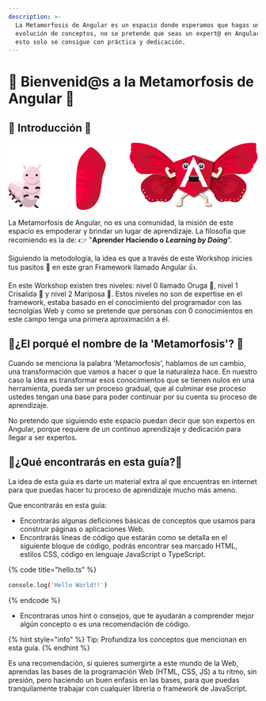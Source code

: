 ```yaml
---
description: >-
  La Metamorfosis de Angular es un espacio donde esperamos que hagas una
  evolución de conceptos, no se pretende que seas un expert@ en Angular, porque
  esto solo se consigue con práctica y dedicación.
---
```


# 🦋 Bienvenid@s a la Metamorfosis de Angular 🦋

## 🌟 Introducción 🌟

![](.gitbook/assets/ciclo-mariposa2.png)

La Metamorfosis de Angular, no es una comunidad, la misión de este espacio es empoderar y brindar un lugar de aprendizaje. La filosofia que recomiendo es la de: 👉  "**Aprender Haciendo o** _**Learning by Doing**_".  

Siguiendo la metodología, la idea es que a través de este Workshop inicies tus pasitos 🦶 en este gran Framework llamado Angular 👍.

En este Workshop existen tres niveles: nivel 0 llamado Oruga 🐛, nivel 1 Crisalida 🐚 y nivel 2 Mariposa 🦋. Estos niveles no son de expertise en el framework, estaba basado en el conocimiento del programador con las tecnolgías Web y como se pretende que personas con 0 conocimientos en este campo tenga una primera aproximación a él.

## 🐛¿El porqué el nombre de la 'Metamorfosis'? 🐛

Cuando se menciona la palabra 'Metamorfosis', hablamos de un cambio, una transformación que vamos a hacer o que la naturaleza hace. En nuestro caso la idea es transformar esos conocimientos que se tienen nulos en una herramienta, pueda ser un proceso gradual, que al culminar ese proceso ustedes tengan una base para poder continuar por su cuenta su proceso de aprendizaje.

No pretendo que siguiendo este espacio puedan decir que son expertos en Angular, porque requiere de un continuo aprendizaje y dedicación para llegar a ser expertos.

## 🌟¿Qué encontrarás en esta guía?🌟

La idea de esta guia es darte un material extra al que encuentras en internet para que puedas hacer tu proceso de aprendizaje mucho más ameno.

Que encontrarás en esta guía:

* Encontrarás algunas deficiones básicas de conceptos que usamos para construir páginas o aplicaciones Web.
* Encontrarás líneas de código que estarán como se detalla en el siguiente bloque de código, podrás encontrar sea marcado HTML, estilos CSS, código en lenguaje JavaScript o TypeScript.

{% code title="hello.ts" %}
```bash
console.log('Hello World!!')
```
{% endcode %}



* Encontraras unos hint o consejos, que te ayudarán a comprender mejor algún concepto o es una recomendación de código.

{% hint style="info" %}
 Tip: Profundiza los conceptos que mencionan en esta guía.
{% endhint %}

Es una recomendación, si quieres sumergirte a este mundo de la Web, aprendas las bases de la programación Web \(HTML, CSS, JS\) a tu ritmo, sin presión, pero haciendo un buen enfasis en las bases, para que puedas tranquilamente trabajar con cualquier libreria o framework de JavaScript.



